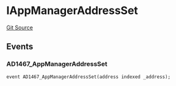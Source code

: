 # IAppManagerAddressSet
[Git Source](https://github.com/thrackle-io/tron/blob/12b8f8795779c791ed3113763e21492860614b51/src/common/IEvents.sol)


## Events
### AD1467_AppManagerAddressSet

```solidity
event AD1467_AppManagerAddressSet(address indexed _address);
```

